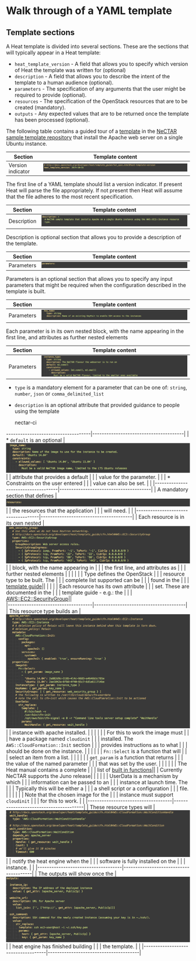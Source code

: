 # Walk through of a YAML template

## Template sections

A Heat template is divided into several sections. These are the sections that
will typically appear in a Heat template:

* `heat_template_version` - A field that allows you to specify which version
   of Heat the template was written for (optional)
* `description` - A field that allows you to describe the intent of the template
  to a human audience (optional).
* `parameters` - The specification of any arguments that the user might be
  required to provide (optional).
* `resources` - The specification of the OpenStack resources that are to be
  created (mandatory).
* `outputs` - Any expected values that are to be returned once the template
  has been processed (optional).
  
The following table contains a guided tour of a 
[template](https://raw.githubusercontent.com/NeCTAR-RC/heat-templates/master/juno/Ubuntu/apache_single_instance_aws.yaml)
in the [NeCTAR sample template repository](https://github.com/NeCTAR-RC/heat-templates)
that install the Apache web server on a single Ubuntu instance.

| Section                            | Template content                      |
|------------------------------------|---------------------------------------|
|  Version indicator                 | ![version info](images/heat_template_version.png)|

The first line of a YAML template should list a version indicator.
If present Heat will parse the file  appropriately. If not present then
Heat will assume that the file adheres to the most recent specification.

| Section                            | Template content                      |
|------------------------------------|---------------------------------------|
| Description                        | ![description](images/heat_description.png)|
  
Description is optional section that allows you to provide a description of 
the template.

| Section                            | Template content                      |
|------------------------------------|---------------------------------------|
| Parameters                         | ![parameters](images/heat_parameters.png)|

Parameters is an optional section that allows you to specify any input 
parameters that might be required when the configuration described in the
template is built.


| Section                            | Template content                      |
|------------------------------------|---------------------------------------|
| Parameters                         | ![key name](images/heat_key_name.png) |

Each parameter is in its own nested block, with the name appearing in
the first line, and attributes as further nested elements          

| Section                            | Template content                      |
|------------------------------------|---------------------------------------|
| Parameters                         | ![instance type](images/heat_instance_type.png)|
 
 * `type` is a mandatory element for a parameter that can be one of: 
    `string`, `number`, `json` or `comma_delimited_list`       
 * `description` is an optional attribute that provided guidance to people 
    using the template
    
    nectar-ci 
    
------------------------------------|---------------------------------------|
| * `default` is an optional         | ![image name](images/heat_image_name.png)  |
|   attribute that provides a default |                                      |
|   value for the parameter.         |                                       |
| * Constraints on the user entered  |                                       |
|   value can also be set.           |                                       |
|------------------------------------|---------------------------------------|
| A mandatory section that defines   | ![resources](images/heat_resources.png)    |
| the resources that the application |                                       |
| will need.                         |                                       |
|------------------------------------|---------------------------------------|
| Each resource is in its own nested | ![web security group](images/heat_web_security_group.png)|
| block, with the name appearing in  |                                       |
| the first line, and attributes as  |                                       |
| further nested elements            |                                       |
|                                    |                                       |
| Type defines the OpenStack         |                                       |
| resource type to be built. The     |                                       |
| complete list supported can be     |                                       |
| found in the                       |                                       |
| [template guide](http://docs.openstack.org/developer/heat/template_guide/)||
|                                    |                                       |
| Each resource has its own attribute |                                      |
| set. These are documented in the   |                                       |
| template guide - e.g.: the         |                                       |
| [AWS::EC2::SecurityGroup](http://docs.openstack.org/developer/heat/template_guide/cfn.html#AWS::EC2::SecurityGroup)||   
|------------------------------------|---------------------------------------|
| This resource type builds an       | ![apache server](images/heat_apache_server.png)|
| instance with apache installed.    |                                       |
|                                    |                                       |
| For this to work the image must    |                                       |
| have a package named `cloudinit`   |                                       |
| installed. The `AWS::CloudFormation::Init` section  |                      |
| provides instructions as to what   |                                       |
| should be done on the instance.    |                                       |
|                                    |                                       |
| `Fn::Select` is a function that will |                                     |
| select an item from a list.        |                                       |
|                                    |                                       |
| `get_param` is a function that returns |                                   |
| the value of the named parameter   |                                       |
| that was set by the user.          |                                       |
|                                    |                                       |
| The Heat manual contains a complete |                                      |
| list of [built in functions](http://docs.openstack.org/developer/heat/template_guide/hot_spec.html)||
| Currently NeCTAR supports the Juno release|                                       |
|                                    |                                       |
| UserData is a mechanism by which   |                                       |
| information can be passed to an    |                                       |
| instance at launch time. The       |                                       |
| Typically this will be either a    |                                       |
| a shell script or a configuration  |                                       |
| file.                              |                                       |
|                                    |                                       |
| Note that the chosen image for the |                                       |
| instance must support `cloudinit`  |                                       |
| for this to work.                  |                                       |
|------------------------------------|---------------------------------------|
| These resource types will          | ![apache server](images/heat_wait_handle.png)|
| notify the heat engine when the    |                                       |
| software is fully installed on the |                                       |
| instance.                          |                                       |
|------------------------------------|---------------------------------------|
| The outputs will show once the     | ![apache server](images/heat_outputs.png)|
| heat engine has finished building  |                                       |
| the template.                      |                                       |
|------------------------------------|---------------------------------------|